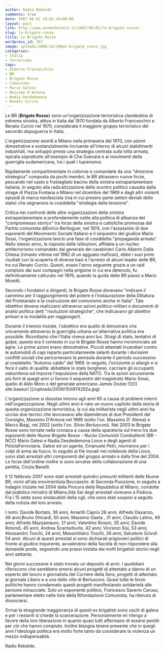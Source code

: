 ```yaml
---
author: Radio Rebelde
comments: true
date: 2007-06-01 19:01:16+00:00
layout: post
link: http://www.atomodelmale.it/2007/06/01/le-brigate-rosse/
slug: le-brigate-rosse
title: Le Brigate Rosse
wordpress_id: 767
image: uploads/2008/10/300px-brigate_rosse.jpg
categories:
- Italia
- Terrorismo
tags:
- Alberto Franceschini
- BR
- Brigate Rosse
- Comunismo
- Mario Galesi
- Massimo D'Antona
- Nadia Desdedemona
- Renato Curcio
---
```



Le BR (**Brigate Rosse**) sono un'organizzazione terroristica clandestina di estrema sinistra, attiva in Italia dal 1970 fondata da Alberto Franceschini e Renato Curcio nel 1970, considerata il maggiore gruppo terroristico del secondo dopoguerra in Italia.

L'organizzazione esordì a Milano nella primavera del 1970, con azioni dimostrative e sostanzialmente incruente all'interno di alcuni stabilimenti industriali, ma sviluppò presto una strategia centrata sulla lotta armata, ispirata soprattutto all'esempio di Che Guevara e ai movimenti della guerriglia sudamericana, tra i quali i _tupamaros_.

Rigidamente compartimentate in colonne e comandate da una "direzione strategica" composta da pochi membri, le BR attrassero nuove forze, pescando nel vasto e frastagliato bacino della sinistra extraparlamentare italiana, in seguito alla radicalizzazione dello scontro politico causata dalla strage di Piazza Fontana a Milano nel dicembre del 1969 e dagli altri violenti episodi di marca neofascista (ma in cui presero parte settori deviati dello stato) che segnarono la cosiddetta "strategia della tensione".

Critica nei confronti delle altre organizzazioni della sinistra extraparlamentare e profondamente ostile alla politica di alleanza del "compromesso storico" tra forze della sinistra e cattoliche promossa dal Partito comunista diEnrico Berlinguer, nel 1974, con l'assassinio di due esponenti del Movimento Sociale Italiano e il sequestro del giudice Mario Sossi, l'organizzazione lanciò una fase di cosiddetta "propaganda armata". Nello stesso anno, la risposta delle istituzioni, affidata a un nucleo antiterrorismo comandato dal generale dei carabinieri Carlo Alberto Dalla Chiesa (rimasto vittima nel 1982 di un agguato mafioso), ebbe i suoi primi risultati con la scoperta di diverse basi e l'arresto di alcuni leader delle BR, tra cui Renato Curcio. Questi, evaso l'anno seguente grazie a un raid compiuto dai suoi compagni nella prigione in cui era detenuto, fu definitivamente catturato nel 1976, quando la guida delle BR passò a Mario Moretti.

Secondo i fondatori e dirigenti, le Brigate Rosse dovevano "indicare il cammino per il raggiungimento del potere e l'instaurazione della Dittatura del Proletariato e la costruzione del comunismo anche in Italia". Tale obiettivo doveva realizzarsi attraverso azioni politico-militari e documenti di analisi politica detti "risoluzioni strategiche", che indicavano gli obiettivi primari e la modalità per raggiungerli.

Durante il triennio iniziale, l'obiettivo era quello di dimostrare che unicamente attraverso la guerriglia urbana un'alternativa politica era possibile. Ricordiamo che l'Italia viveva anni bui. Stragi di stato, tentativi di golpe; questo era il contesto in cui le Brigate Rosse hanno incominciato ad agire. Le prime azioni erano dimostrative. Piccoli attentati incendiari contro le automobili di capi reparto particolarmente zelanti durante i durissimi conflitti sociali che percorrevano la penisola durante il periodo successivo al cosiddetto "Autunno caldo" del 1969. In seguito, l'orizzonte si allargò e si fece il salto di qualità: abbattere lo stato borghese, cacciare gli occupanti statunitensi ed imporre l'espulsione della NATO. Tra le azioni sicuramente più forti di quegli anni ci furono il sequestro del magistrato Mario Sossi, quello di Aldo Moro o del generale americano James Dozier.![]({{ site.baseurl }}/uploads/2008/10/t974292a.jpg)

L'organizzazione si dissolse intorno agli anni 80 a causa di problemi interni nell'organizzazione. Negli ultimi anni è nato un nuovo capitolo della storia di questa organizzazione terroristica, la cui ala militarista negli ultimi anni ha ucciso due tecnici che lavoravano alle dipendenze di due Presidenti del Consiglio, Massimo D'Antona nel 1999 (sotto l'on. Massimo D' Alema) e Marco Biagi, nel 2002 (sotto l'on. Silvio Berlusconi). Nel 2003 le Brigate Rosse sono tornate nella cronaca a causa della sparatoria sul treno tra due esponenti delle _Nuove Brigate Rosse - Nuclei Comunisti Combattenti_ (BR - NCC) Mario Galesi e Nadia Desdedemona Lioce e degli agenti di PoliziaFerroviaria. Galesi ed un agente, Emanuele Petri, moriranno per i colpi di arma da fuoco. In seguito ai file trovati nel notebook della Lioce, sono stati arrestati altri componenti del gruppo armato e dalla fine del 2004. Le forze dell'ordine inoltre si sono avvalse della collaborazione di una pentita, Cinzia Banelli.

Il 12 febbraio 2007 sono stati arrestati quindici presunti militanti delle Nuove BR, vicini all'ala movimentista Boccassini. di Seconda Posizione, in seguito a indagini iniziate nel 2004 dalla Procura della Repubblica di Milano, condotte dal pubblico ministro di Milano,Ilda Sei degli arrestati vivevano a Padova. Fra i 15 sette sono sindacalisti della cgil, che sono stati sospesi a seguito della notizia del loro arresto.

I nomi: Davide Bortato, 36 anni; Amarilli Caprio 26 anni; Alfredo Davanzo, 49 anni;Bruno Ghirardi, 50 anni; Massimo Gaeta , 31 anni; Claudio Latino, 49 anni; Alfredo Mazzamauro, 21 anni; Valentino Rossin, 35 anni; Davide Rotondi, 45 anni; Andrea Scantarburlo, 42 anni; Vincenzi Sisi, 53 anni; Alessandro Toschi, 24 anni; Massimiliano Toschi, 26 anni; Salvatore Scivoli 54 anni. Alcuni di questi arrestati si sono dichiarati prigionieri politici di fronte al giudice inquirente, avvalendosi della facoltà di non rispondere alla domande poste, seguendo una prassi iniziata dai molti brigatisti storici negli anni settanta.

Nei giorni successive è stato trovato un deposito di armi. I quotidiani riferiscono che sarebbero emersi alcuni progetti di attentato a danno di un esperto del lavoro e giornalista del Corriere della Sera, progetti di attentato al giornale Libero e a una delle ville di Berlusconi. Quasi tutte le forze politiche hanno condannato questi progetti manifestando solidarietà alle persone minacciate. Solo un esponente politico, Francesco Saverio Caruso, parlamentare eletto nelle liste della Rifondazione Comunista, ha ritenuto di dissociarsi.

Ormai la stragrande maggioranza di questi ex brigatisti sono usciti di galera e per i restanti si chiede la scarcerazione. Personalmente mi ritengo a favore della loro liberazione in quanto quasi tutti affermano di essersi pentiti per ciò che hanno compiuto. Inoltre bisogna tenere presente che in quegli anni l'ideologia politica era molto forte tanto da considerare la violenza un mezzo indispensabile.

Radio Rebelde.

